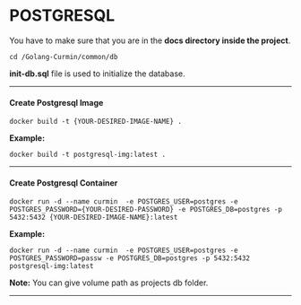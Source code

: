 # **POSTGRESQL**

You have to make sure that you are in the **docs directory inside the project**.

`cd /Golang-Curmin/common/db`

**init-db.sql** file is used to initialize the database.

---

#### **Create Postgresql Image**

`docker build -t {YOUR-DESIRED-IMAGE-NAME} .`

**Example:**

`docker build -t postgresql-img:latest .`

---

#### **Create Postgresql Container**

`docker run -d --name curmin  -e POSTGRES_USER=postgres -e POSTGRES_PASSWORD={YOUR-DESIRED-PASSWORD} -e POSTGRES_DB=postgres -p 5432:5432 {YOUR-DESIRED-IMAGE-NAME}:latest`

**Example:**

`docker run -d --name curmin  -e POSTGRES_USER=postgres -e POSTGRES_PASSWORD=passw -e POSTGRES_DB=postgres -p 5432:5432 postgresql-img:latest`

**Note:** You can give volume path as projects db folder.

---
